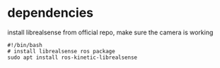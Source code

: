 # dependencies
install librealsense from official repo, make sure the camera is working
```
#!/bin/bash 
# install librealsense ros package
sudo apt install ros-kinetic-librealsense

```